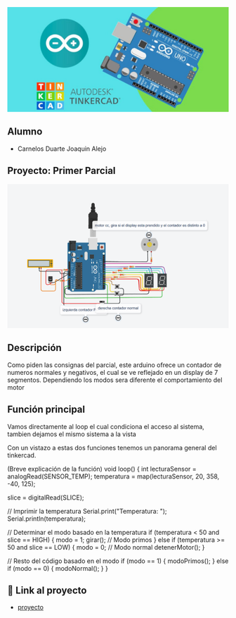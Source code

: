 ![Tinkercad](./img/ArduinoTinkercad.jpg)


## Alumno
- Carnelos Duarte Joaquin Alejo


## Proyecto: Primer Parcial
![Tinkercad](./img/arduino-parcial-parte-2.png)


## Descripción
Como piden las consignas del parcial, este arduino ofrece un contador de numeros normales y negativos, el cual se ve reflejado en un display de 7 segmentos.
Dependiendo los modos sera diferente el comportamiento del motor

## Función principal
  Vamos directamente al loop el cual condiciona el acceso al sistema, tambien dejamos el mismo sistema a la vista

  Con un vistazo a estas dos funciones tenemos un panorama general del tinkercad.

(Breve explicación de la función)
  void loop() {
  int lecturaSensor = analogRead(SENSOR_TEMP);
  temperatura = map(lecturaSensor, 20, 358, -40, 125);
  
  slice = digitalRead(SLICE);

  // Imprimir la temperatura
  Serial.print("Temperatura: ");
  Serial.println(temperatura);

  // Determinar el modo basado en la temperatura
  if (temperatura < 50 and slice == HIGH) {
    modo = 1;
    girar(); // Modo primos
  } else if (temperatura >= 50 and slice == LOW) {
    modo = 0;  // Modo normal
    detenerMotor();
  }

  // Resto del código basado en el modo
  if (modo == 1) {
    modoPrimos();
  } else if (modo == 0) {
    modoNormal();
  }
}

## :robot: Link al proyecto
- [proyecto](https://www.tinkercad.com/things/4OrhnDuV6G9?sharecode=cDRavcDf2Z3wmeqXyDsb9cM52B5JimiaCkc3ojObQlo)






